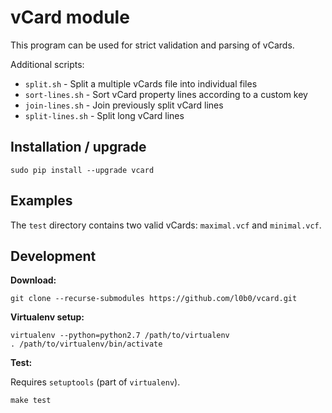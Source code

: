 vCard module
============

This program can be used for strict validation and parsing of vCards.

Additional scripts:

* `split.sh` - Split a multiple vCards file into individual files
* `sort-lines.sh` - Sort vCard property lines according to a custom key
* `join-lines.sh` - Join previously split vCard lines
* `split-lines.sh` - Split long vCard lines

Installation / upgrade
----------------------

    sudo pip install --upgrade vcard

Examples
--------

The `test` directory contains two valid vCards: `maximal.vcf` and `minimal.vcf`.

Development
-----------

**Download:**

    git clone --recurse-submodules https://github.com/l0b0/vcard.git

**Virtualenv setup:**

    virtualenv --python=python2.7 /path/to/virtualenv
    . /path/to/virtualenv/bin/activate

**Test:**

Requires `setuptools` (part of `virtualenv`).

    make test
